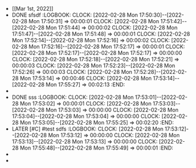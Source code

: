 - [[Mar 1st, 2022]]
- DONE sfsdf
  :LOGBOOK:
  CLOCK: [2022-02-28 Mon 17:50:30]--[2022-02-28 Mon 17:50:31] =>  00:00:01
  CLOCK: [2022-02-28 Mon 17:51:42]--[2022-02-28 Mon 17:51:44] =>  00:00:02
  CLOCK: [2022-02-28 Mon 17:51:47]--[2022-02-28 Mon 17:51:48] =>  00:00:01
  CLOCK: [2022-02-28 Mon 17:52:14]--[2022-02-28 Mon 17:52:16] =>  00:00:02
  CLOCK: [2022-02-28 Mon 17:52:16]--[2022-02-28 Mon 17:52:17] =>  00:00:01
  CLOCK: [2022-02-28 Mon 17:52:17]--[2022-02-28 Mon 17:52:17] =>  00:00:00
  CLOCK: [2022-02-28 Mon 17:52:18]--[2022-02-28 Mon 17:52:21] =>  00:00:03
  CLOCK: [2022-02-28 Mon 17:52:23]--[2022-02-28 Mon 17:52:26] =>  00:00:03
  CLOCK: [2022-02-28 Mon 17:52:28]--[2022-02-28 Mon 17:53:14] =>  00:00:46
  CLOCK: [2022-02-28 Mon 17:53:14]--[2022-02-28 Mon 17:55:27] =>  00:02:13
  :END:
-
- DONE sss
  :LOGBOOK:
  CLOCK: [2022-02-28 Mon 17:53:01]--[2022-02-28 Mon 17:53:02] =>  00:00:01
  CLOCK: [2022-02-28 Mon 17:53:03]--[2022-02-28 Mon 17:53:03] =>  00:00:00
  CLOCK: [2022-02-28 Mon 17:53:04]--[2022-02-28 Mon 17:53:04] =>  00:00:00
  CLOCK: [2022-02-28 Mon 17:53:05]--[2022-02-28 Mon 17:55:25] =>  00:02:20
  :END:
- LATER  [#C] #test sdfs
  :LOGBOOK:
  CLOCK: [2022-02-28 Mon 17:53:12]--[2022-02-28 Mon 17:53:12] =>  00:00:00
  CLOCK: [2022-02-28 Mon 17:53:13]--[2022-02-28 Mon 17:53:13] =>  00:00:00
  CLOCK: [2022-02-28 Mon 17:55:48]--[2022-02-28 Mon 17:55:49] =>  00:00:01
  :END:
-
-